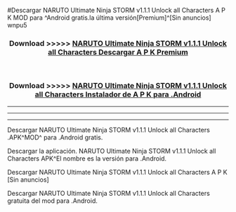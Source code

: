 #Descargar NARUTO Ultimate Ninja STORM v1.1.1 Unlock all Characters  A P K MOD para ^Android gratis.la última versión[Premium]^[Sin anuncios] wnpu5



<div align="center">
<h3>Download >>>>> <a href="https://es-web.web.app/?es= NARUTO Ultimate Ninja STORM v1.1.1 Unlock all Characters ">NARUTO Ultimate Ninja STORM v1.1.1 Unlock all Characters  Descargar A P K Premium</a></h3><br>

<h3>Download >>>>> <a href="https://es-web.web.app/?es= NARUTO Ultimate Ninja STORM v1.1.1 Unlock all Characters ">NARUTO Ultimate Ninja STORM v1.1.1 Unlock all Characters  Instalador de A P K para .Android</a></h3>
</div>


----------------------------------------------------------

----------------------------------------------------------

----------------------------------------------------------

Descargar NARUTO Ultimate Ninja STORM v1.1.1 Unlock all Characters  .APK^MOD^ para .Android gratis.

Descargar la aplicación. NARUTO Ultimate Ninja STORM v1.1.1 Unlock all Characters  APK^El nombre es la versión para .Android.

Descargar NARUTO Ultimate Ninja STORM v1.1.1 Unlock all Characters  A P K [Sin anuncios]

Descargar NARUTO Ultimate Ninja STORM v1.1.1 Unlock all Characters  gratuita del mod para .Android.